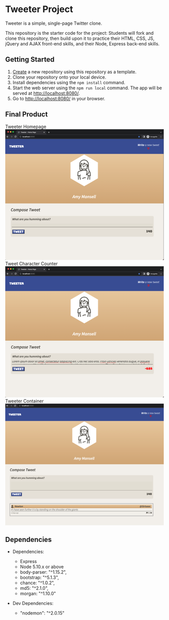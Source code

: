 # Tweeter Project

Tweeter is a simple, single-page Twitter clone.

This repository is the starter code for the project: Students will fork and clone this repository, then build upon it to practice their HTML, CSS, JS, jQuery and AJAX front-end skills, and their Node, Express back-end skills.

## Getting Started

1. [Create](https://docs.github.com/en/repositories/creating-and-managing-repositories/creating-a-repository-from-a-template) a new repository using this repository as a template.
2. Clone your repository onto your local device.
3. Install dependencies using the `npm install` command.
3. Start the web server using the `npm run local` command. The app will be served at <http://localhost:8080/>.
4. Go to <http://localhost:8080/> in your browser.

## Final Product
Tweeter Homepage
!["screenshot of tweeter homepage"](https://github.com/bbashcode/tweeter-flex/blob/master/docs/TweeterHomePage.png)
Tweet Character Counter
!["screenshot of the tweet character counter"](https://github.com/bbashcode/tweeter-flex/blob/master/docs/CharacterCounter.png)
Tweeter Container
!["screenshot of the tweeter container"](https://github.com/bbashcode/tweeter-flex/blob/master/docs/TweeterContainer.png)

## Dependencies
* Dependencies: 
  - Express
  - Node 5.10.x or above
  - body-parser: "^1.15.2",
  - bootstrap: "^5.1.3",
  - chance: "^1.0.2",
  - md5: "^2.1.0",
  - morgan: "^1.10.0"

* Dev Dependencies: 
   - "nodemon": "^2.0.15"
